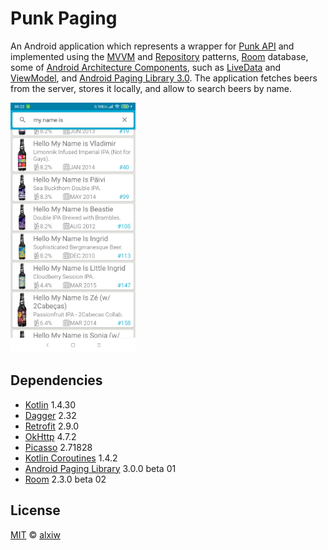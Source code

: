 # Punk Paging

An Android application which represents a wrapper for [Punk API](https://punkapi.com/) and implemented using the [MVVM](https://developer.android.com/jetpack/guide#recommended-app-arch) and [Repository](https://developer.android.com/jetpack/guide#recommended-app-arch) patterns, [Room](https://developer.android.com/topic/libraries/architecture/room) database, some of [Android Architecture Components](https://github.com/googlesamples/android-architecture-components), such as [LiveData](https://developer.android.com/topic/libraries/architecture/livedata) and [ViewModel](https://developer.android.com/topic/libraries/architecture/viewmodel), and [Android Paging Library 3.0](https://developer.android.com/topic/libraries/architecture/paging/v3-overview). The application fetches beers from the server, stores it locally, and allow to search beers by name.

<img src="img/sample.jpg" alt="drawing" width="200"/>

## Dependencies

* [Kotlin](https://github.com/JetBrains/kotlin) 1.4.30
* [Dagger](https://github.com/google/dagger) 2.32
* [Retrofit](https://github.com/square/retrofit) 2.9.0
* [OkHttp](https://github.com/square/okhttp) 4.7.2
* [Picasso](https://github.com/bumptech/glide) 2.71828
* [Kotlin Coroutines](https://github.com/Kotlin/kotlinx.coroutines) 1.4.2
* [Android Paging Library](https://developer.android.com/topic/libraries/architecture/paging/v3-overview) 3.0.0 beta 01
* [Room](https://developer.android.com/topic/libraries/architecture/room) 2.3.0 beta 02

## License

[MIT](LICENSE) © [alxiw](https://github.com/alxiw)

